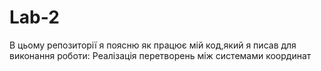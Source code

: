 # Lab-2
В цьому репозиторії я поясню як працює мій код,який я писав для виконання роботи:
Реалізація перетворень між системами координат
